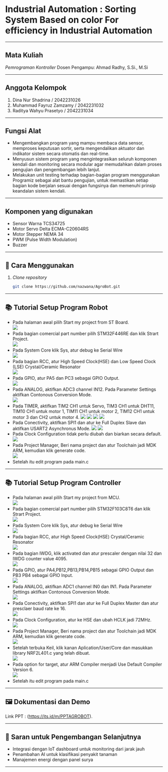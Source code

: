 # Industrial Automation : Sorting System Based on color For efficiency in Industrial Automation

---

## Mata Kuliah
*Pemrograman Kontroller* 
Dosen Pengampu: Ahmad Radhy, S.Si., M.Si

---

## Anggota Kelompok

1. Dina Nur Shadrina / 2042231026
2. Muhammad Fayruz Zamzamy / 2042231032
3. Raditya Wahyu Prasetyo / 2042231034



---

## Fungsi Alat
- Mengembangkan program yang mampu membaca data sensor, memproses keputusan sortir, serta mengendalikan aktuator dan indikator sistem secara otomatis dan real-time.
- Menyusun sistem program yang mengintegrasikan seluruh komponen kendali dan monitoring secara modular agar memudahkan dalam proses pengujian dan pengembangan lebih lanjut.
- Melakukan unit testing terhadap bagian-bagian program menggunakan Programiz sebagai alat bantu pengujian, untuk memastikan setiap bagian kode berjalan sesuai dengan fungsinya dan memenuhi prinsip keandalan sistem kendali. 

---

## Komponen yang digunakan
- Sensor Warna TCS34725
- Motor Servo Delta ECMA-C20604RS
- Motor Stepper NEMA 34
- PWM (Pulse Width Modulation)
- Buzzer
  
---

## 🚀 Cara Menggunakan

1. *Clone repository*
   ```bash
   git clone https://github.com/nazwana/AgroBot.git

---


## 📚 Tutorial Setup Program Robot
- Pada halaman awal pilih Start my project from ST Board.  
  ![](DOKUMENTASI_CONTROLLER/Screenshot%20(43).png)
- Pada bagian comercial part number pilih STM32F446RE dan klik Strart Project.  
  ![](DOKUMENTASI_ROBOT/Screenshot%20(56).png)
- Pada System Core klik Sys, atur debug ke Serial Wire  
  ![](DOKUMENTASI_ROBOT/Screenshot%20(45).png)
- Pada bagian RCC, atur High Speed Clock(HSE) dan Low Speed Clock (LSE) Crystal/Ceramic Resonator  
  ![](DOKUMENTASI_ROBOT/Screenshot%20(46).png)
- Pada GPIO, atur PA5 dan PC3 sebagai GPIO Output.  
  ![](DOKUMENTASI_ROBOT/Screenshot%20(47).png)
- Pada ANALOG, aktifkan ADC3 channel IN12. Pada Parameter Settings aktifkan Contonous Conversion Mode.   
  ![](DOKUMENTASI_ROBOT/Screenshot%20(48).png)
- Pada TIMER, aktifkan TIM2 CH1 untuk Servo, TIM3 CH1 untuk DHT11, TIM10 CH1 untuk motor 1, TIM11 CH1 untuk motor 2, TIM12 CH1 untuk motor 3 dan CH2 untuk motor 4.
  ![](DOKUMENTASI_ROBOT/Screenshot%20(49).png)
  ![](DOKUMENTASI_ROBOT/Screenshot%20(50).png)
  ![](DOKUMENTASI_ROBOT/Screenshot%20(51).png)
  ![](DOKUMENTASI_ROBOT/Screenshot%20(52).png)
- Pada Conectivity, aktifkan SPI1 dan atur ke Full Duplex Slave dan aktifkan USART2 Asynchronus Mode.
  ![](DOKUMENTASI_Robot/Screenshot%20(53).png) 
  ![](DOKUMENTASI_Robot/Screenshot%20(54).png)
- Pada Clock Configuration tidak perlu diubah dan biarkan secara default.   
  ![](DOKUMENTASI_Robot/Screenshot%20(55).png)
- Pada Project Manager, Beri nama project dan atur Toolchain jadi MDK ARM, kemudian klik generate code.   
  ![](DOKUMENTASI_ROBOT/Screenshot%20(57).png)
- Setelah itu edit program pada main.c

---

## 📚 Tutorial Setup Program Controller
- Pada halaman awal pilih Start my project from MCU.  
  ![](DOKUMENTASI_CONTROLLER/Screenshot%20(43).png)
- Pada bagian comercial part number pilih STM32F103C8T6 dan klik Strart Project.  
  ![](DOKUMENTASI_CONTROLLER/Screenshot%20(44).png)
- Pada System Core klik Sys, atur debug ke Serial Wire  
  ![](DOKUMENTASI_CONTROLLER/Screenshot%20(24).png)
- Pada bagian RCC, atur High Speed Clock(HSE) Crystal/Ceramic Resonator  
  ![](DOKUMENTASI_CONTROLLER/Screenshot%20(25).png)
- Pada bagian IWDG, klik activated dan atur prescaler dengan nilai 32 dan IWDG counter value 4095.  
  ![](DOKUMENTASI_CONTROLLER/Screenshot%20(26).png)
- Pada GPIO, atur PA4,PB12,PB13,PB14,PB15 sebagai GPIO Output dan PB3 PB4 sebagai GPIO Input.  
  ![](DOKUMENTASI_CONTROLLER/Screenshot%20(27).png)
- Pada ANALOG, aktifkan ADC1 channel IN0 dan IN1. Pada Parameter Settings aktifkan Contonous Conversion Mode.   
  ![](DOKUMENTASI_CONTROLLER/Screenshot%20(28).png)
- Pada Conectivity, aktifkan SPI1 dan atur ke Full Duplex Master dan atur presclaer baud rate ke 16.   
  ![](DOKUMENTASI_CONTROLLER/Screenshot%20(30).png)
- Pada Clock Configuration, atur ke HSE dan ubah HCLK jadi 72MHz.   
  ![](DOKUMENTASI_CONTROLLER/Screenshot%20(31).png)
- Pada Project Manager, Beri nama project dan atur Toolchain jadi MDK ARM, kemudian klik generate code.   
  ![](DOKUMENTASI_CONTROLLER/Screenshot%20(33).png)
- Setelah terbuka Keil, klik kanan Aplication/User/Core dan masukkan library NRF2L401.c yang telah dibuat.   
  ![](DOKUMENTASI_CONTROLLER/Screenshot%20(34).png)
- Pada option for target, atur ARM Compiler menjadi Use Default Compiler Version 6.   
  ![](DOKUMENTASI_CONTROLLER/Screenshot%20(35).png)
- Setelah itu edit program pada main.c
  
---

## 🖼 Dokumentasi dan Demo
Link PPT : (https://its.id/m/PPTAGROBOT).

---

## 📌 Saran untuk Pengembangan Selanjutnya
- Integrasi dengan IoT dashboard untuk monitoring dari jarak jauh
- Penambahan AI untuk klasifikasi penyakit tanaman
- Manajemen energi dengan panel surya

---
